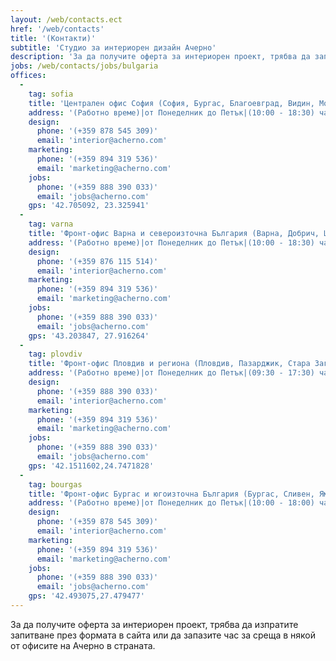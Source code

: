 ```yaml
---
layout: /web/contacts.ect
href: '/web/contacts'
title: '(Контакти)'
subtitle: 'Студио за интериорен дизайн Ачерно'
description: 'За да получите оферта за интериорен проект, трябва да запазите час за среща в някой от офисите на Ачерно или да изпратите запитване през формата в сайта.'
jobs: /web/contacts/jobs/bulgaria
offices:
  -
    tag: sofia
    title: 'Централен офис София (София, Бургас, Благоевград, Видин, Монтана, Плевен, Ловеч, Габрово, Велико Търново, Перник, Кюстендил)'
    address: '(Работно време)|от Понеделник до Петък|(10:00 - 18:30) часа|София, (бул.Сливница №245)'
    design: 
      phone: '(+359 878 545 309)'
      email: 'interior@acherno.com'
    marketing: 
      phone: '(+359 894 319 536)'
      email: 'marketing@acherno.com'
    jobs: 
      phone: '(+359 888 390 033)'
      email: 'jobs@acherno.com'
    gps: '42.705092, 23.325941'
  -
    tag: varna
    title: 'Фронт-офис Варна и североизточна България (Варна, Добрич, Шумен, Русе, Разград, Търговище, Силистра)'
    address: '(Работно време)|от Понеделник до Петък|(10:00 - 18:30) часа|Варна, (ул. Иван Вазов №8)'
    design:
      phone: '(+359 876 115 514)'
      email: 'interior@acherno.com'
    marketing: 
      phone: '(+359 894 319 536)'
      email: 'marketing@acherno.com'
    jobs: 
      phone: '(+359 888 390 033)'
      email: 'jobs@acherno.com'
    gps: '43.203847, 27.916264'
  -
    tag: plovdiv
    title: 'Фронт-офис Пловдив и региона (Пловдив, Пазарджик, Стара Загора, Димитровград, Смолян, Кърджали, Хасково)'
    address: '(Работно време)|от Понеделник до Петък|(09:30 - 17:30) часа|Пловдив, (бул. 6-ти Септември №152)'
    design:
      phone: '(+359 888 390 033)'
      email: 'interior@acherno.com'
    marketing: 
      phone: '(+359 894 319 536)'
      email: 'marketing@acherno.com'
    jobs: 
      phone: '(+359 888 390 033)'
      email: 'jobs@acherno.com'
    gps: '42.1511602,24.7471828'
  -
    tag: bourgas
    title: 'Фронт-офис Бургас и югоизточна България (Бургас, Сливен, Ямбол, Слънчев бряг, Царево)'
    address: '(Работно време)|от Понеделник до Петък|(10:00 - 18:00) часа|Бургас, (ул. Цар Симеон I №12, сграда 2)'
    design:
      phone: '(+359 878 545 309)'
      email: 'interior@acherno.com'
    marketing: 
      phone: '(+359 894 319 536)'
      email: 'marketing@acherno.com'
    jobs: 
      phone: '(+359 888 390 033)'
      email: 'jobs@acherno.com'
    gps: '42.493075,27.479477'
---
```

За да получите оферта за интериорен проект, трябва да изпратите запитване през формата в сайта или да запазите час за среща в някой от офисите на Ачерно в страната.
